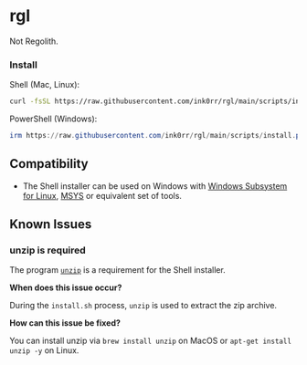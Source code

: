 # rgl

Not Regolith.

### Install

Shell (Mac, Linux):

```sh
curl -fsSL https://raw.githubusercontent.com/ink0rr/rgl/main/scripts/install.sh | sh
```

PowerShell (Windows):

```powershell
irm https://raw.githubusercontent.com/ink0rr/rgl/main/scripts/install.ps1 | iex
```

## Compatibility

- The Shell installer can be used on Windows with [Windows Subsystem for Linux](https://docs.microsoft.com/en-us/windows/wsl/about), [MSYS](https://www.msys2.org) or equivalent set of tools.

## Known Issues

### unzip is required

The program [`unzip`](https://linux.die.net/man/1/unzip) is a requirement for the Shell installer.

**When does this issue occur?**

During the `install.sh` process, `unzip` is used to extract the zip archive.

**How can this issue be fixed?**

You can install unzip via `brew install unzip` on MacOS or `apt-get install unzip -y` on Linux.
